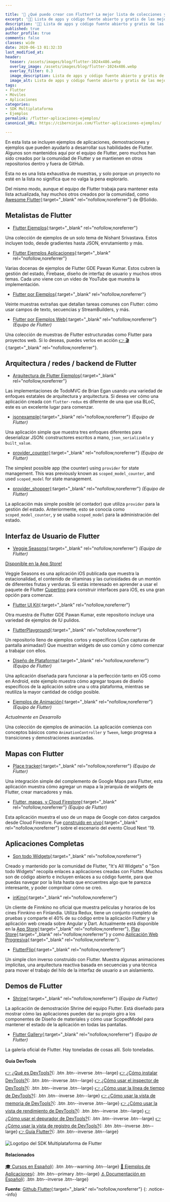 ```yaml
---

title: '🚀 ¿Qué puedo crear con Flutter? La mejor lista de colecciones y aplicaciones desarrolladas con el nuevo SDK de Google'
excerpt: '👩‍🚀 Lista de apps y código fuente abierto y gratis de las mejores aplicaciones desarrolladas hasta ahora con Flutter y el lenguaje de programación Dart.'
description: '👩‍🚀 Lista de apps y código fuente abierto y gratis de las mejores aplicaciones desarrolladas hasta ahora con Flutter y el lenguaje de programación Dart.'
published: true
author_profile: true
comments: false
classes: wide
date: 2020-06-13 01:32:33
last_modified_at: 
header:
  teaser: /assets/images/blog/flutter-1024x486.webp
  overlay_image: /assets/images/blog/flutter-1024x486.webp
  overlay_filter: 0.3
  image_description: Lista de apps y código fuente abierto y gratis de las mejores aplicaciones desarrolladas hasta ahora con Flutter y el lenguaje de programación Dart.
  image_alt: Lista de apps y código fuente abierto y gratis de las mejores aplicaciones desarrolladas hasta ahora con Flutter y el lenguaje de programación Dart.
tags:
- Flutter
- Móviles
- Aplicaciones
categories:
- SDK Multiplataforma
- Ejemplos
permalink: /flutter-aplicaciones-ejemplos/
canonical_URL: https://ciberninjas.com/flutter-aplicaciones-ejemplos/

---
```


En esta lista se incluyen ejemplos de aplicaciones, demostraciones y ejemplos que pueden ayudarlo a desarrollar sus habilidades de Flutter. Algunos son mantenidos aquí por el equipo de Flutter, pero muchos han sido creados por la comunidad de Flutter y se mantienen en otros repositorios dentro y fuera de GitHub.

Esta no es una lista exhaustiva de muestras, y solo porque un proyecto no esté en la lista no significa que no valga la pena explorarlo.

Del mismo modo, aunque el equipo de Flutter trabaja para mantener esta lista actualizada, hay muchos otros creados por la comunidad, como [Awesome Flutter](https://github.com/Solido/awesome-flutter){:target="_blank" rel="nofollow,noreferrer"} de @Solido.

## **Metalistas de Flutter**

- [Flutter Ejemplos](https://github.com/nisrulz/flutter-examples){:target="_blank" rel="nofollow,noreferrer"}

Una colección de ejemplos de un solo tema de Nishant Srivastava. Estos incluyen todo, desde gradientes hasta JSON, enrutamiento y más.

- [Flutter Ejemplos Aplicaciones](https://github.com/iampawan/FlutterExampleApps){:target="_blank" rel="nofollow,noreferrer"}

Varias docenas de ejemplos de Flutter GDE Pawan Kumar. Estos cubren la gestión del estado, Firebase, diseño de interfaz de usuario y muchos otros temas. Cada uno viene con un video de YouTube que muestra la implementación.

- [Flutter por Ejemplos](https://github.com/mjohnsullivan/flutter-by-example){:target="_blank" rel="nofollow,noreferrer"}

Veinte muestras extrañas que detallan tareas comunes con Flutter: cómo usar campos de texto, secuencias y StreamBuilders, y más.

- [Flutter por Ejemplos Web](https://github.com/flutter/samples/blob/master/web){:target="_blank" rel="nofollow,noreferrer"} *(Equipo de Flutter)*

Una colección de muestras de Flutter estructuradas como Flutter para proyectos web. Si lo deseas, puedes verlos en acción [👉 🎬](https://flutter.github.io/samples){:target="_blank" rel="nofollow,noreferrer"}.

## Arquitectura / redes / backend de Flutter

- [Arquitectura de Flutter Ejemplos](https://github.com/brianegan/flutter_architecture_samples){:target="_blank" rel="nofollow,noreferrer"}

Las implementaciones de TodoMVC de Brian Egan usando una variedad de enfoques estatales de arquitectura y arquitectura. Si desea ver cómo una aplicación creada con `flutter-redux` es diferente de una que usa BLoC, este es un excelente lugar para comenzar.

- [jsonexample](https://github.com/flutter/samples/blob/master/jsonexample){:target="_blank" rel="nofollow,noreferrer"} *(Equipo de Flutter)*

Una aplicación simple que muestra tres enfoques diferentes para deserializar JSON: constructores escritos a mano, `json_serializable` y `built_value`.

- [provider_counter](https://github.com/flutter/samples/blob/master/provider_counter){:target="_blank" rel="nofollow,noreferrer"} *(Equipo de Flutter)*

The simplest possible app (the counter) using `provider` for state management. This was previously known as `scoped_model_counter`, and used `scoped_model` for state management.

- [provider_shopper](https://github.com/flutter/samples/blob/master/provider_shopper){:target="_blank" rel="nofollow,noreferrer"} *(Equipo de Flutter)*

La aplicación más simple posible (el contador) que utiliza `provider` para la gestión del estado. Anteriormente, esto se conocía como `scoped_model_counter`, y se usaba `scoped_model` para la administración del estado.

## **Interfaz de Usuario de Flutter**

- [Veggie Seasons](https://github.com/flutter/samples/blob/master/veggieseasons){:target="_blank" rel="nofollow,noreferrer"} *(Equipo de Flutter)*

[Disponible en la App Store!](https://itunes.apple.com/is/app/veggie-seasons/id1450855435)

Veggie Seasons es una aplicación iOS publicada que muestra la estacionalidad, el contenido de vitaminas y las curiosidades de un montón de diferentes frutas y verduras. Si estás interesado en aprender a usar el paquete de Flutter [Cupertino](https://flutter.dev/docs/development/ui/widgets/cupertino) para construir interfaces para iOS, es una gran opción para comenzar.

- [Flutter UI Kit](https://github.com/iampawan/Flutter-UI-Kit){:target="_blank" rel="nofollow,noreferrer"}

Otra muestra de Flutter GDE Pawan Kumar, este repositorio incluye una variedad de ejemplos de IU pulidos.

- [FlutterPlayground](https://github.com/ibhavikmakwana/FlutterPlayground){:target="_blank" rel="nofollow,noreferrer"}

Un repositorio lleno de ejemplos cortos y específicos (¡Con capturas de pantalla animadas!) Que muestran widgets de uso común y cómo comenzar a trabajar con ellos.

- [Diseño de Plataforma](https://github.com/flutter/samples/blob/master/platform_design){:target="_blank" rel="nofollow,noreferrer"} *(Equipo de Flutter)*

Una aplicación diseñada para funcionar a la perfección tanto en iOS como en Android, este ejemplo muestra cómo agregar toques de diseño específicos de la aplicación sobre una u otra plataforma, mientras se reutiliza la mayor cantidad de código posible.

- [Ejemplos de Animación](https://github.com/flutter/samples/blob/master/animations){:target="_blank" rel="nofollow,noreferrer"} *(Equipo de Flutter)*

*Actualmente en Desarrollo*

Una colección de ejemplos de animación. La aplicación comienza con conceptos básicos como `AnimationController` y `Tween`, luego progresa a transiciones y demostraciones avanzadas.

## **Mapas con Flutter**

- [Place tracker](https://github.com/flutter/samples/blob/master/place_tracker){:target="_blank" rel="nofollow,noreferrer"} *(Equipo de Flutter)*

Una integración simple del complemento de Google Maps para Flutter, esta aplicación muestra cómo agregar un mapa a la jerarquía de widgets de Flutter, crear marcadores y más.

- [Flutter, mapas, y Cloud Firestore](https://github.com/flutter/samples/blob/master/flutter_maps_firestore){:target="_blank" rel="nofollow,noreferrer"} *(Equipo de Flutter)*

Esta aplicación muestra el uso de un mapa de Google con datos cargados desde Cloud Firestore. Fue [construido en vivo](https://www.youtube.com/watch?v=RpQLFAFqMlw){:target="_blank" rel="nofollow,noreferrer"} sobre el escenario del evento Cloud Next '19.

## **Aplicaciones Completas**

- [Son todo Widgets](https://itsallwidgets.com/?open_source=true){:target="_blank" rel="nofollow,noreferrer"}

Creado y mantenido por la comunidad de Flutter, "It's All Widgets" o "Son todo Widgets" recopila enlaces a aplicaciones creadas con Flutter. Muchos son de código abierto e incluyen enlaces a su código fuente, para que puedas navegar por la lista hasta que encuentres algo que te parezca interesante, y poder comprobar cómo se creó.

- [inKino](https://github.com/roughike/inKino){:target="_blank" rel="nofollow,noreferrer"}

Un cliente de Finnkino no oficial que muestra películas y horarios de los cines Finnkino en Finlandia. Utiliza Redux, tiene un conjunto completo de pruebas y comparte el 40% de su código entre la aplicación Flutter y la aplicación web creada sobre Angular y Dart. Actualmente está disponible en la [App Store](https://itunes.apple.com/gb/app/inkino/id1367181450?mt=8){:target="_blank" rel="nofollow,noreferrer"}, [Play Store](https://play.google.com/store/apps/details?id=com.roughike.inkino){:target="_blank" rel="nofollow,noreferrer"} y como [Aplicación Web Progresiva](https://inkino.app/){:target="_blank" rel="nofollow,noreferrer"}.

- [FlutterFlip](https://github.com/redbrogdon/flutterflip){:target="_blank" rel="nofollow,noreferrer"}

Un simple clon inverso construido con Flutter. Muestra algunas animaciones implícitas, una arquitectura reactiva basada en secuencias y una técnica para mover el trabajo del hilo de la interfaz de usuario a un aislamiento.

## **Demos de FLutter**

- [Shrine](https://github.com/flutter/samples/blob/master/gallery/gallery/lib/studies/shrine){:target="_blank" rel="nofollow,noreferrer"} *(Equipo de Flutter)*

La aplicación de demostración Shrine del equipo Flutter. Está diseñado para mostrar cómo las aplicaciones pueden dar su propio giro a los componentes de Diseño de materiales y cómo usar ScopedModel para mantener el estado de la aplicación en todas las pantallas.

- [Flutter Gallery](https://github.com/flutter/samples/blob/master/gallery){:target="_blank" rel="nofollow,noreferrer"} *(Equipo de Flutter)*

La galería oficial de Flutter. Hay toneladas de cosas allí. Solo toneladas.

#### Guía DevTools

[👉 ¿Qué es DevTools?](/flutter-dart-devtools/){: .btn .btn--inverse .btn--large} [👉 ¿Cómo instalar DevTools?](/flutter-dart-devtools-como-instalar/){: .btn .btn--inverse .btn--large} [👉 ¿Cómo usar el inspector de DevTools?](/flutter-dart-devtools-inspector/){: .btn .btn--inverse .btn--large} [👉 ¿Cómo usar la línea de tiempo de DevTools?](/flutter-dart-devtools-linea-tiempo/){: .btn .btn--inverse .btn--large} [👉 ¿Cómo usar la vista de memoria de DevTools?](/flutter-dart-devtools-vista-memoria/){: .btn .btn--inverse .btn--large} [👉 ¿Cómo usar la vista de rendimiento de DevTools?](/flutter-dart-devtools-vista-rendimiento/){: .btn .btn--inverse .btn--large} [👉 ¿Cómo usar el depurador de DevTools?](/flutter-dart-devtools-depurador/){: .btn .btn--inverse .btn--large} [👉 ¿Cómo usar la vista de registro de DevTools?](/flutter-dart-devtools-vista-registro/){: .btn .btn--inverse .btn--large} [👉 Guía Flutter?](/que-es-flutter-y-por-que-debes-aprenderlo/){: .btn .btn--inverse .btn--large}

![Logotipo del SDK Multiplataforma de Flutter](/assets/images/blog/flutter-1024x486.webp "Logotipo del SDK de Flutter")

#### Relacionados

[🎓 Cursos en Español](/cursos-tecnologia/#flutter){: .btn .btn--warning .btn--large} [📌 Ejemplos de Aplicaciones](/flutter-aplicaciones-ejemplos/){: .btn .btn--primary .btn--large} [⚓ Documentación en Español](https://flutter-es.io/docs/get-started/install){: .btn .btn--inverse .btn--large}

**Fuente**: [Github Flutter](https://github.com/flutter/samples/blob/master/INDEX.md){:target="_blank" rel="nofollow,noreferrer"}
{: .notice--info}